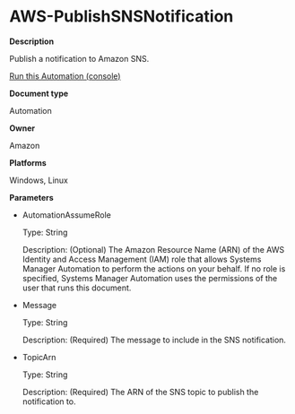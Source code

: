 # AWS\-PublishSNSNotification<a name="automation-aws-publishsnsnotification"></a>

**Description**

Publish a notification to Amazon SNS\.

[Run this Automation \(console\)](https://console.aws.amazon.com/systems-manager/automation/execute/AWS-PublishSNSNotification)

**Document type**

Automation

**Owner**

Amazon

**Platforms**

Windows, Linux

**Parameters**
+ AutomationAssumeRole

  Type: String

  Description: \(Optional\) The Amazon Resource Name \(ARN\) of the AWS Identity and Access Management \(IAM\) role that allows Systems Manager Automation to perform the actions on your behalf\. If no role is specified, Systems Manager Automation uses the permissions of the user that runs this document\.
+ Message

  Type: String

  Description: \(Required\) The message to include in the SNS notification\.
+ TopicArn

  Type: String

  Description: \(Required\) The ARN of the SNS topic to publish the notification to\.